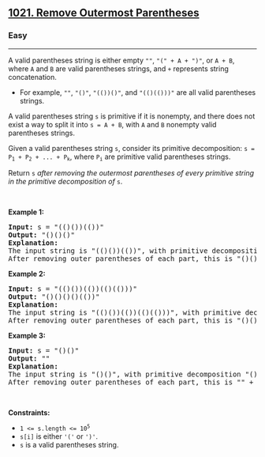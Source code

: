 <h2><a href="https://leetcode.com/problems/remove-outermost-parentheses/">1021. Remove Outermost Parentheses</a></h2><h3>Easy</h3><hr><div style="user-select: auto;"><p style="user-select: auto;">A valid parentheses string is either empty <code style="user-select: auto;">""</code>, <code style="user-select: auto;">"(" + A + ")"</code>, or <code style="user-select: auto;">A + B</code>, where <code style="user-select: auto;">A</code> and <code style="user-select: auto;">B</code> are valid parentheses strings, and <code style="user-select: auto;">+</code> represents string concatenation.</p>

<ul style="user-select: auto;">
	<li style="user-select: auto;">For example, <code style="user-select: auto;">""</code>, <code style="user-select: auto;">"()"</code>, <code style="user-select: auto;">"(())()"</code>, and <code style="user-select: auto;">"(()(()))"</code> are all valid parentheses strings.</li>
</ul>

<p style="user-select: auto;">A valid parentheses string <code style="user-select: auto;">s</code> is primitive if it is nonempty, and there does not exist a way to split it into <code style="user-select: auto;">s = A + B</code>, with <code style="user-select: auto;">A</code> and <code style="user-select: auto;">B</code> nonempty valid parentheses strings.</p>

<p style="user-select: auto;">Given a valid parentheses string <code style="user-select: auto;">s</code>, consider its primitive decomposition: <code style="user-select: auto;">s = P<sub style="user-select: auto;">1</sub> + P<sub style="user-select: auto;">2</sub> + ... + P<sub style="user-select: auto;">k</sub></code>, where <code style="user-select: auto;">P<sub style="user-select: auto;">i</sub></code> are primitive valid parentheses strings.</p>

<p style="user-select: auto;">Return <code style="user-select: auto;">s</code> <em style="user-select: auto;">after removing the outermost parentheses of every primitive string in the primitive decomposition of </em><code style="user-select: auto;">s</code>.</p>

<p style="user-select: auto;">&nbsp;</p>
<p style="user-select: auto;"><strong style="user-select: auto;">Example 1:</strong></p>

<pre style="user-select: auto;"><strong style="user-select: auto;">Input:</strong> s = "(()())(())"
<strong style="user-select: auto;">Output:</strong> "()()()"
<strong style="user-select: auto;">Explanation:</strong> 
The input string is "(()())(())", with primitive decomposition "(()())" + "(())".
After removing outer parentheses of each part, this is "()()" + "()" = "()()()".
</pre>

<p style="user-select: auto;"><strong style="user-select: auto;">Example 2:</strong></p>

<pre style="user-select: auto;"><strong style="user-select: auto;">Input:</strong> s = "(()())(())(()(()))"
<strong style="user-select: auto;">Output:</strong> "()()()()(())"
<strong style="user-select: auto;">Explanation:</strong> 
The input string is "(()())(())(()(()))", with primitive decomposition "(()())" + "(())" + "(()(()))".
After removing outer parentheses of each part, this is "()()" + "()" + "()(())" = "()()()()(())".
</pre>

<p style="user-select: auto;"><strong style="user-select: auto;">Example 3:</strong></p>

<pre style="user-select: auto;"><strong style="user-select: auto;">Input:</strong> s = "()()"
<strong style="user-select: auto;">Output:</strong> ""
<strong style="user-select: auto;">Explanation:</strong> 
The input string is "()()", with primitive decomposition "()" + "()".
After removing outer parentheses of each part, this is "" + "" = "".
</pre>

<p style="user-select: auto;">&nbsp;</p>
<p style="user-select: auto;"><strong style="user-select: auto;">Constraints:</strong></p>

<ul style="user-select: auto;">
	<li style="user-select: auto;"><code style="user-select: auto;">1 &lt;= s.length &lt;= 10<sup style="user-select: auto;">5</sup></code></li>
	<li style="user-select: auto;"><code style="user-select: auto;">s[i]</code> is either <code style="user-select: auto;">'('</code> or <code style="user-select: auto;">')'</code>.</li>
	<li style="user-select: auto;"><code style="user-select: auto;">s</code> is a valid parentheses string.</li>
</ul>
</div>